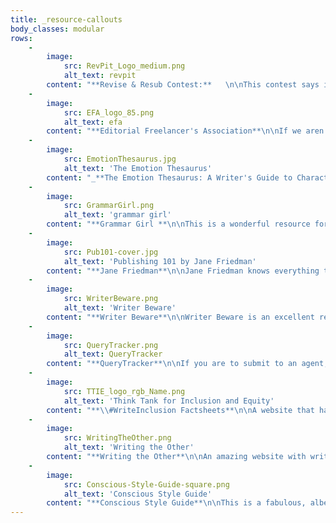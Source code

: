 ```yaml
---
title: _resource-callouts
body_classes: modular
rows:
    -
        image:
            src: RevPit_Logo_medium.png
            alt_text: revpit
        content: "**Revise & Resub Contest:**   \n\nThis contest says it is all about the editing (and it is), but it is mostly about the community. So many writers and editors come together to discuss writing tips and show their support.   \n\nIn this contest, authors will win feedback and full edits on their manuscript from professional editors, ensuring their works are polished and ready for those agent inboxes. Authors will be immersed in a supportive community of their peers, they will also have the chance to learn more about how their story fits into the industry.   \n\n[Check it out here.](http://reviseresub.com/?target=_blank)   "
    -
        image:
            src: EFA_logo_85.png
            alt_text: efa
        content: "**Editorial Freelancer's Association**\n\nIf we aren't a good fit for you (That could never be so! But actually, it is very possible. We'll just have to learn to deal with the disappointment) or you want to learn more about hiring freelance editors, check this site out. It is chockful of great editors and information on what to expect when you are hiring a freelance editor.   \n\n[Check it out here.](http://www.the-efa.org/?target=_blank)    "
    -
        image:
            src: EmotionThesaurus.jpg
            alt_text: 'The Emotion Thesaurus'
        content: "_**The Emotion Thesaurus: A Writer's Guide to Character Expression (Second Edition)**_ by Becca Puglisi and Angela Ackerman\n\nI recommend this book to every writer. It’s a great resource for expressing emotions in various ways. It even helps with voice and deep POV. It’s a great reference guide for while you’re writing and editing.\n\n[Check it out here.](https://www.goodreads.com/book/show/43666740-the-emotion-thesaurus?target=_blank)   "
    -
        image:
            src: GrammarGirl.png
            alt_text: 'grammar girl'
        content: "**Grammar Girl **\n\nThis is a wonderful resource for when you can't remember the difference between further and farther, breath and breathe, or your and you're (please tell us you don't mix up your/you're. It will make us very sad).   \n\nYou will find almost all of your grammar questions answered here in a simple and easy-to-understand format. \n\n[Check it out here.](http://www.quickanddirtytips.com/grammar-girl?target=_blank)   "
    -
        image:
            src: Pub101-cover.jpg
            alt_text: 'Publishing 101 by Jane Friedman'
        content: "**Jane Friedman**\n\nJane Friedman knows everything there is to know about publishing, agents, editors, and the industry as a whole. Anything you've ever wanted to know about the industry from writing query letters to what to expect when working with an editor can be found through her. She has written books on the topic and filled her website full of great tidbits to help you along your way.   \n\n[Check it out here.](https://janefriedman.com/?target=_blank)   "
    -
        image:
            src: WriterBeware.png
            alt_text: 'Writer Beware'
        content: "**Writer Beware**\n\nWriter Beware is an excellent resources that aims to protect authors “by tracking, exposing, and raising awareness about schemes, scams, and other bad practice in the publishing industry, with the aim of providing writers with tools to protect themselves from exploitation.”\n\n[Check it out here.](https://writerbeware.blog/?target=_blank)   \n\n"
    -
        image:
            src: QueryTracker.png
            alt_text: QueryTracker
        content: "**QueryTracker**\n\nIf you are to submit to an agent, QueryTracker is a great place to start. It’s an amazing database full of great information on agents. It includes response times, author experiences, and agent likes and dislikes. Once you are ready to query, this is the perfect place to go.\n\n[Check it out here.](https://querytracker.net?target=_blank)   \n"
    -
        image:
            src: TTIE_logo_rgb_Name.png
            alt_text: 'Think Tank for Inclusion and Equity'
        content: "**\\#WriteInclusion Factsheets**\n\nA website that has research-driven one-page factsheets that serve as starting points for writing different marginalized identities sensitively. It’s a fantastic starting place!\n\n[Check it out here.](https://www.writeinclusion.org/factsheets?target=_blank)   "
    -
        image:
            src: WritingTheOther.png
            alt_text: 'Writing the Other'
        content: "**Writing the Other**\n\nAn amazing website with written posts and webinars, plus they do live classes on a pretty regular basis. Also consider reading their book:\n * _Writing the Other_ by Nisi Shawl and Cynthia Ward\n\t* For understanding the work and research that goes into writing characters with backgrounds different than the writer’s.\n\n[Check it out here.](https://writingtheother.com/?target=_blank)   "
    -
        image:
            src: Conscious-Style-Guide-square.png
            alt_text: 'Conscious Style Guide'
        content: "**Conscious Style Guide**\n\nThis is a fabulous, albeit large online resource full of tons of articles and posts that break down potentially harmful language and conscious word choices. It’s great for when you’re writing a marginalization that is not part of your own identity. \n\n[Check it out here.](https://consciousstyleguide.com/?target=_blank)   "
---
```


